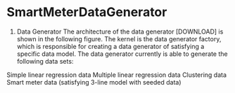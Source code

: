 SmartMeterDataGenerator
======================
1. Data Generator
The architecture of the data generator [DOWNLOAD] is shown in the following figure. The kernel is the data generator factory, which is responsible for creating a data generator of satisfying a specific data model. The data generator currently is able to generate the following data sets:

Simple linear regression data
Multiple linear regression data
Clustering data
Smart meter data (satisfying 3-line model with seeded data)
